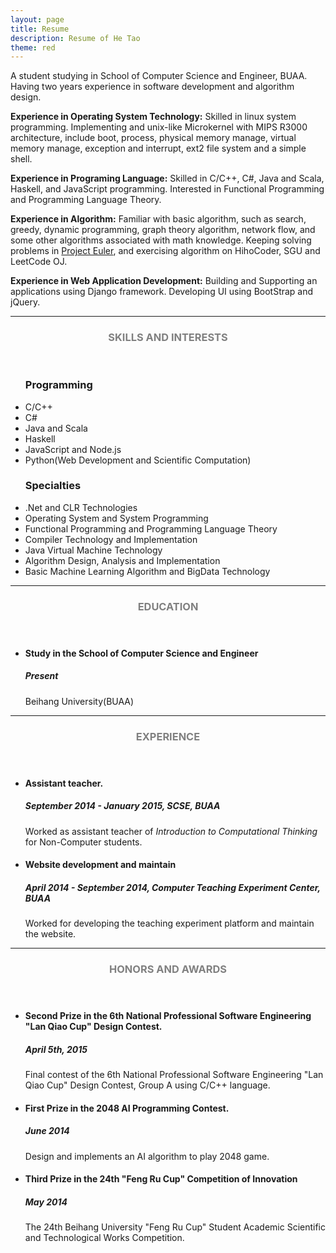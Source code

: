 ```yaml
---
layout: page
title: Resume
description: Resume of He Tao
theme: red
---
```


A student studying in School of Computer Science and Engineer, BUAA. Having two years experience in software development and algorithm design. 

**Experience in Operating System Technology:** 
Skilled in linux system programming. Implementing and unix-like Microkernel with MIPS R3000 architecture, include boot, process, physical memory manage, virtual memory manage, exception and interrupt, ext2 file system and a simple shell.

**Experience in Programing Language:**
Skilled in C/C++, C#, Java and Scala, Haskell, and JavaScript programming. Interested in Functional Programming and Programming Language Theory.

**Experience in Algorithm:**
Familiar with basic algorithm, such as search, greedy, dynamic programming, graph theory algorithm, network flow, and some other algorithms associated with math knowledge. Keeping solving problems in [Project Euler](https://projecteuler.net), and exercising algorithm on HihoCoder, SGU and LeetCode OJ.

**Experience in Web Application Development:** 
Building and Supporting an applications using Django framework. Developing UI using BootStrap and jQuery.

<!-- Skills and Interests -->
<hr />
<section class="row">
	<header class="col-md-2">
		<h3 style="text-transform:uppercase;color:gray">Skills and Interests</h3>
	</header>
	<div class="col-md-6">
		<ul>
			<h3><strong>Programming</strong></h3>
			<li class="list-group-item">C/C++</li>
			<li class="list-group-item">C#</li>
			<li class="list-group-item">Java and Scala</li>
			<li class="list-group-item">Haskell</li>
			<li class="list-group-item">JavaScript and Node.js</li>
			<li class="list-group-item">Python(Web Development and Scientific Computation)</li>
		</ul>
		<ul>
			<h3><strong>Specialties</strong></h3>
			<li class="list-group-item">.Net and CLR Technologies</li>
			<li class="list-group-item">Operating System and System Programming</li>
			<li class="list-group-item">Functional Programming and Programming Language Theory</li>
			<li class="list-group-item">Compiler Technology and Implementation</li>
			<li class="list-group-item">Java Virtual Machine Technology</li>
			<li class="list-group-item">Algorithm Design, Analysis and Implementation</li>
			<li class="list-group-item">Basic Machine Learning Algorithm and BigData Technology</li>
		</ul>
	</div>
</section>

<!-- Education -->
<hr />
<section class="row">
	<header class="col-md-2">
		<h3 style="text-transform:uppercase;color:gray">Education</h3>
	</header>
	<div class="col-md-9">
		<ul>
			<li>
				<h4>Study in the School of Computer Science and Engineer</h4>
				<h5>Present</h5>
				<p>Beihang University(BUAA)</p>
			</li>
		</ul>
	</div>
</section>

<!-- Experience -->
<hr />
<section class="row">
	<header class="col-md-2">
		<h3 style="text-transform:uppercase;color:gray">Experience</h3>
	</header>
	<div class="col-md-9">
		<ul>
			<li>
				<h4>Assistant teacher.</h4>
				<h5>September 2014 - January 2015, SCSE, BUAA</h5>
				<p>Worked as assistant teacher of <i>Introduction to Computational Thinking</i> for Non-Computer students.</p>
			</li>
			<li>
				<h4>Website development and maintain</h4>
				<h5>April 2014 - September 2014, Computer Teaching Experiment Center, BUAA</h5>
				<p>Worked for developing the teaching experiment platform and maintain the website.</p>
			</li>
		</ul>
	</div>
</section>

<!-- Projects -->
<!--
<hr />
<section class="row">
	<header class="col-md-2">
		<h3 style="text-transform:uppercase;color:gray">Projects</h3>
	</header>
	<div class="col-md-9">
		<ul>
			<li>
			</li>
		</ul>
	</div>
</section>
-->

<!-- Honors AND Awards -->
<hr />
<section class="row">
	<header class="col-md-2">
		<h3 style="text-transform:uppercase;color:gray">Honors AND Awards</h3>
	</header>
	<div class="col-md-9">
		<ul>
			<li>
				<h4>Second Prize in the 6th National Professional Software Engineering "Lan Qiao Cup" Design Contest.</h4>
				<h5>April 5th, 2015</h5>
				<p>Final contest of the 6th National Professional Software Engineering "Lan Qiao Cup" Design Contest, Group A using C/C++ language.</p>
			</li>
			<li>
				<h4>First Prize in the 2048 AI Programming Contest.</h4>
				<h5>June 2014</h5>
				<p>Design and implements an AI algorithm to play 2048 game.</p>
			</li>
			<li>
				<h4>Third Prize in the 24th "Feng Ru Cup" Competition of Innovation</h4>
				<h5>May 2014</h5>
				<p>The 24th Beihang University "Feng Ru Cup" Student Academic Scientific and Technological Works Competition.</p>
			</li>
		</ul>
	</div>
</section>

<!-- Academic Publish -->
<!--
<hr />
<section class="row">
	<header class="col-md-2">
		<h3 style="text-transform:uppercase;color:gray">Academic Publish</h3>
	</header>
	<div class="col-md-9">
		<ul>
			<li>
			</li>
		</ul>
	</div>
</section>
-->

